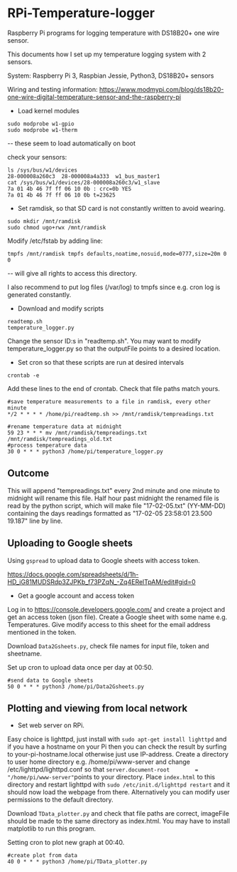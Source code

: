 # RPi-Temperature-logger
Raspberry Pi programs for logging temperature with DS18B20+ one wire sensor.

This documents how I set up my temperature logging system with 2 sensors.

System:
Raspberry Pi 3, Raspbian Jessie, Python3, DS18B20+ sensors 


Wiring and testing information:
https://www.modmypi.com/blog/ds18b20-one-wire-digital-temperature-sensor-and-the-raspberry-pi

- Load kernel modules
```
sudo modprobe w1-gpio
sudo modprobe w1-therm
```
-- these seem to load automatically on boot

check your sensors:
```
ls /sys/bus/w1/devices
28-000008a260c3  28-000008a4a333  w1_bus_master1
cat /sys/bus/w1/devices/28-000008a260c3/w1_slave
7a 01 4b 46 7f ff 06 10 0b : crc=0b YES
7a 01 4b 46 7f ff 06 10 0b t=23625
```

- Set ramdisk, so that SD card is not constantly written to avoid wearing.
```
sudo mkdir /mnt/ramdisk
sudo chmod ugo+rwx /mnt/ramdisk
```
Modify /etc/fstab by adding line:
```
tmpfs /mnt/ramdisk tmpfs defaults,noatime,nosuid,mode=0777,size=20m 0 0
```
-- will give all rights to access this directory.

I also recommend to put log files (/var/log) to tmpfs since e.g. cron log is generated constantly.


- Download and modify scripts
```
readtemp.sh
temperature_logger.py
```
Change the sensor ID:s in "readtemp.sh".
You may want to modify temperature_logger.py so that the outputFile points to a desired location.

- Set cron so that these scripts are run at desired intervals
```
crontab -e
```

Add these lines to the end of crontab. Check that file paths match yours.
```
#save temperature measurements to a file in ramdisk, every other minute
*/2 * * * * /home/pi/readtemp.sh >> /mnt/ramdisk/tempreadings.txt

#rename temperature data at midnight
59 23 * * * mv /mnt/ramdisk/tempreadings.txt /mnt/ramdisk/tempreadings_old.txt
#process temperature data
30 0 * * * python3 /home/pi/temperature_logger.py
```
## Outcome
This will append "tempreadings.txt" every 2nd minute and one minute to midnight will rename this file. Half hour past midnight the renamed file is read by the python script, which will make file "17-02-05.txt" (YY-MM-DD) containing the days readings formatted as "17-02-05 23:58:01 23.500 19.187" line by line.

## Uploading to Google sheets
Using ```gspread``` to upload data to Google sheets with access token.

https://docs.google.com/spreadsheets/d/1h-HD_iG81MUDSRdp3ZJPKb_f73PZqN_-Zq4ERelTpAM/edit#gid=0

- Get a google account and access token

Log in to https://console.developers.google.com/ and create a project and get an access token (json file). Create a Google sheet with some name e.g. Temperatures. Give modify access to this sheet for the email address mentioned in the token.

Download ```Data2Gsheets.py```, check file names for input file, token and sheetname. 

Set up cron to upload data once per day at 00:50.
```
#send data to Google sheets
50 0 * * * python3 /home/pi/Data2Gsheets.py
```

## Plotting and viewing from local network

- Set web server on RPi. 

Easy choice is lighttpd, just install with ```sudo apt-get install lighttpd``` and if you have a hostname on your Pi then you can check the result by surfing to your-pi-hostname.local otherwise just use IP-address. Create a directory to user home directory e.g. /home/pi/www-server and change /etc/lighttpd/lighttpd.conf so that ```server.document-root        = "/home/pi/www-server"```points to your directory. Place ```index.html``` to this directory and restart lighttpd with ```sudo /etc/init.d/lighttpd restart``` and it should now load the webpage from there. Alternatively you can modify user permissions to the default directory.

Download ```TData_plotter.py``` and check that file paths are correct, imageFile should be made to the same directory as index.html. You may have to install matplotlib to run this program.

Setting cron to plot new graph at 00:40.
```
#create plot from data
40 0 * * * python3 /home/pi/TData_plotter.py
```

